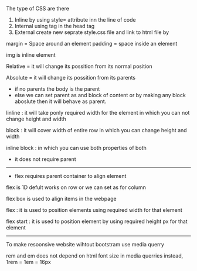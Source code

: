 The type of CSS are there 

1. Inline
by using style= attribute inn the line of code
2. Internal 
using <style></style> tag in the head tag
3. External 
create new seprate style.css file and link to html file by <link rel="stylesheet" href="style.css">

margin = Space around an element
padding = space inside an element

img is inline element   

Relative = it will change its possition from its normal position

Absolute = it will change its possition from its parents
- if no parents the body is the parent
- else we can set parent as and block of content or by making any block aboslute then it will behave as parent. 

linline : it will take ponly required width for the element in which you can not change height and width

block : it will cover width of entire row in which you can change height and width

inline block : in which you can use both properties of both

- it does not require parent

--------------------------------------------

- flex requires parent container to  align element 

flex is 1D defult works on row or we can set as for column 

flex box is used to align items in the webpage

flex : it is used to position elements using required width for that element

flex start : it is used to position element by using required height px for that element 

----------------------------------------------------

To make resoonsive website wihtout bootstram use media querry   

rem and em does not depend on html font size in media querries instead, 1rem = 1em = 16px   